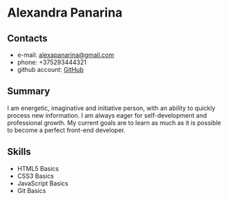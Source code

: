 # Alexandra Panarina
## Contacts
* e-mail: alexapanarina@gmail.com
* phone: +375293444321 
* github account: [GitHub](https://github.com/AlexandraPanarina)
## Summary 
I am energetic, imaginative and initiative person, with an ability to quickly process new information. I am always eager for self-development and professional growth. My current goals are to learn as much as it is possible to become a perfect front-end developer. 
## Skills
* HTML5 Basics
* CSS3 Basics
* JavaScript Basics
* Git Basics